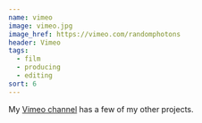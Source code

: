 ```yaml
---
name: vimeo
image: vimeo.jpg
image_href: https://vimeo.com/randomphotons
header: Vimeo
tags:
  - film
  - producing
  - editing
sort: 6
---
```

My [Vimeo channel](http://vimeo.com/randomphotons) has a few of my other projects.
